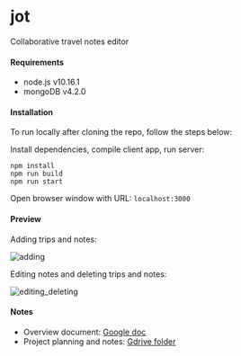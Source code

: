# jot
Collaborative travel notes editor

#### Requirements

- node.js v10.16.1
- mongoDB v4.2.0

#### Installation

To run locally after cloning the repo, follow the steps below:

Install dependencies, compile client app, run server:
```
npm install
npm run build
npm run start
```
Open browser window with URL: `localhost:3000`

#### Preview

Adding trips and notes:

![adding](https://user-images.githubusercontent.com/10113718/69207056-6ecda600-0b03-11ea-8cad-924130277fdf.gif)

Editing notes and deleting trips and notes:

![editing_deleting](https://user-images.githubusercontent.com/10113718/69207180-d552c400-0b03-11ea-8dc3-48ed093cb8f3.gif)

#### Notes

- Overview document: [Google doc](https://docs.google.com/document/d/1wy2yiGa_UdJpQOpurr5pL_3hlT14GhL3XpD1PHQtARU)
- Project planning and notes: [Gdrive folder](https://drive.google.com/drive/u/0/folders/1Gocq9b9Tv0z5GadKJwHPhG94u6JZS7d4)
